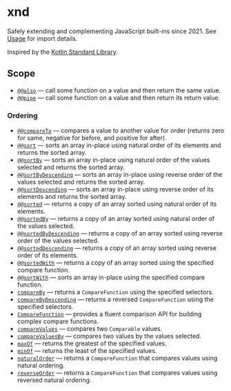 # xnd

Safely extending and complementing JavaScript built-ins since 2021. See [Usage](docs/usage.md) for import details.

Inspired by the [Kotlin Standard Library](https://kotlinlang.org/api/latest/jvm/stdlib/#kotlin-standard-library).

## Scope

- [`@@also`](docs/@@also.md) — call some function on a value and then return the same value.
- [`@@pipe`](docs/@@pipe.md) — call some function on a value and then return its return value.

### Ordering

- [`@@compareTo`](docs/@@compareTo.md) — compares a value to another value for order (returns zero for same, negative for before, and positive for after).
- [`@@sort`](docs/@@sort.md) — sorts an array in-place using natural order of its elements and returns the sorted array.
- [`@@sortBy`](docs/@@sortBy.md) — sorts an array in-place using natural order of the values selected and returns the sorted array.
- [`@@sortByDescending`](docs/@@sortByDescending.md) — sorts an array in-place using reverse order of the values selected and returns the sorted array.
- [`@@sortDescending`](docs/@@sortDescending.md) — sorts an array in-place using reverse order of its elements and returns the sorted array.
- [`@@sorted`](docs/@@sorted.md) — returns a copy of an array sorted using natural order of its elements.
- [`@@sortedBy`](docs/@@sortedBy.md) — returns a copy of an array sorted using natural order of the values selected.
- [`@@sortedByDescending`](docs/@@sortedByDescending.md) — returns a copy of an array sorted using reverse order of the values selected.
- [`@@sortedDescending`](docs/@@sortedDescending.md) — returns a copy of an array sorted using reverse order of its elements.
- [`@@sortedWith`](docs/@@sortedWith.md) — returns a copy of an array sorted using the specified compare function.
- [`@@sortWith`](docs/@@sortWith.md) — sorts an array in-place using the specified compare function.
- [`compareBy`](docs/comparisons/compareBy.md) — returns a `CompareFunction` using the specified selectors.
- [`compareByDescending`](docs/comparisons/compareByDescending.md) — returns a reversed `CompareFunction` using the specified selectors.
- [`CompareFunction`](docs/CompareFunction.md) — provides a fluent comparison API for building complex compare functions.
- [`compareValues`](docs/comparisons/compareValues.md) — compares two `Comparable` values.
- [`compareValuesBy`](docs/comparisons/compareValuesBy.md) — compares two values by the values selected.
- [`maxOf`](docs/comparisons/maxOf.md) — returns the greatest of the specified values.
- [`minOf`](docs/comparisons/minOf.md) — returns the least of the specified values.
- [`naturalOrder`](docs/comparisons/naturalOrder.md) — returns a `CompareFunction` that compares values using natural ordering.
- [`reverseOrder`](docs/comparisons/reverseOrder.md) — returns a `CompareFunction` that compares values using reversed natural ordering.
